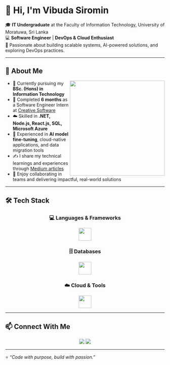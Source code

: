<!-- Profile Banner -->

# 👋 Hi, I'm Vibuda Siromin  

🎓 **IT Undergraduate** at the Faculty of Information Technology, University of Moratuwa, Sri Lanka  
💻 **Software Engineer** | **DevOps & Cloud Enthusiast**  
🚀 Passionate about building scalable systems, AI-powered solutions, and exploring DevOps practices.

---

## 🔹 About Me  
<img align="right" src="https://media.giphy.com/media/qgQUggAC3Pfv687qPC/giphy.gif" width="300">

- 🌱 Currently pursuing my **BSc. (Hons) in Information Technology**  
- 💼 Completed **6 months** as a Software Engineer Intern at [Creative Software](https://www.creativesoftware.com/)  
- ☁️ Skilled in **.NET, Node.js, React.js, SQL, Microsoft Azure**  
- 🤖 Experienced in **AI model fine-tuning**, cloud-native applications, and data migration tools
- ✍️ I share my technical learnings and experiences through [Medium articles](https://medium.com/@vsiromin)  
- 🤝 Enjoy collaborating in teams and delivering impactful, real-world solutions  

---

## 🛠 Tech Stack  
<div align="center">

### 💻 Languages & Frameworks  
<img src="https://skillicons.dev/icons?i=cs,dotnet,java,c,js,py,react,nodejs,expressjs" height="40">

### 🗄 Databases  
<img src="https://skillicons.dev/icons?i=mysql,mongodb" height="40">  

### ☁️ Cloud & Tools  
<img src="https://skillicons.dev/icons?i=azure,docker,git,postman" height="40">

</div>

---

## 📫 Connect With Me  
<p align="center">
  <a href="https://linkedin.com/in/vibuda-siromin/"><img src="https://img.shields.io/badge/LinkedIn-0A66C2?style=flat&logo=linkedin&logoColor=white"></a>
  <a href="mailto:vsiromin@gmail.com"><img src="https://img.shields.io/badge/Email-D14836?style=flat&logo=gmail&logoColor=white"></a>
</p>

---

⭐ *“Code with purpose, build with passion.”*
